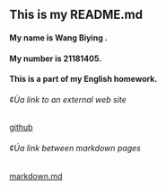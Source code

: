 ## This is my README.md

#### My name is Wang Biying .
#### My number is 21181405.
#### This is a part of my English homework.


###### ¢Ùa link to an external web site
[github](https://github.com/wangby031/wby.git)
###### ¢Úa link between markdown pages
[markdown.md](E:/Homework/markdown.md) 

